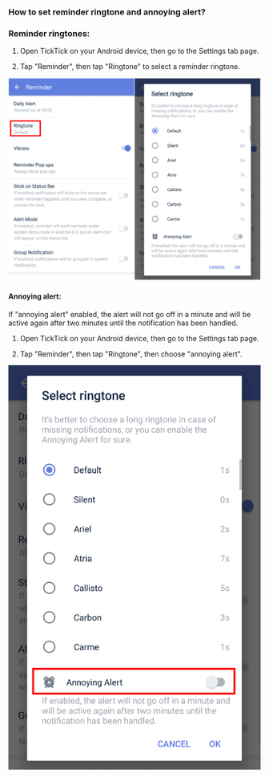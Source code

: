 ### How to set reminder ringtone and annoying alert?

### Reminder ringtones:

1. Open TickTick on your Android device, then go to the Settings tab page.

2. Tap "Reminder", then tap "Ringtone" to select a reminder ringtone.

![](../../images/ticktick-android-app/reminder/3.5.3.1.png)

#### Annoying alert:

If "annoying alert" enabled, the alert will not go off in a minute and will be active again after two minutes until the notification has been handled.

1. Open TickTick on your Android device, then go to the Settings tab page.

2. Tap "Reminder", then tap "Ringtone", then choose "annoying alert".

![](../../images/ticktick-android-app/reminder/3.5.3.2.png)


